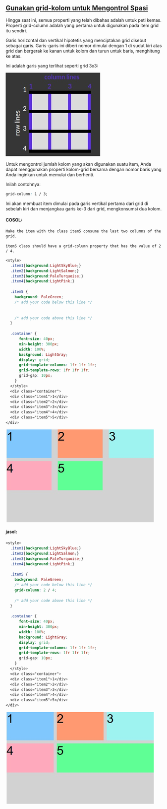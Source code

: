 ## [Gunakan grid-kolom untuk Mengontrol Spasi](https://learn.freecodecamp.org/responsive-web-design/css-grid/use-grid-column-to-control-spacing)

Hingga saat ini, semua properti yang telah dibahas adalah untuk peti kemas. Properti grid-column adalah yang pertama untuk digunakan pada item grid itu sendiri.

Garis horizontal dan vertikal hipotetis yang menciptakan grid disebut sebagai garis. Garis-garis ini diberi nomor dimulai dengan 1 di sudut kiri atas grid dan bergerak ke kanan untuk kolom dan turun untuk baris, menghitung ke atas.

Ini adalah garis yang terlihat seperti grid 3x3:

![](/assets/000000.jpg)

Untuk mengontrol jumlah kolom yang akan digunakan suatu item, Anda dapat menggunakan properti kolom-grid bersama dengan nomor baris yang Anda inginkan untuk memulai dan berhenti.

Inilah contohnya:

```css
grid-column: 1 / 3;
```

Ini akan membuat item dimulai pada garis vertikal pertama dari grid di sebelah kiri dan menjangkau garis ke-3 dari grid, mengkonsumsi dua kolom.

#### COSOL:

```
Make the item with the class item5 consume the last two columns of the grid.

item5 class should have a grid-column property that has the value of 2 / 4.
```

```css
<style>
  .item1{background:LightSkyBlue;}
  .item2{background:LightSalmon;}
  .item3{background:PaleTurquoise;}
  .item4{background:LightPink;}
  
  .item5 {
    background: PaleGreen;
    /* add your code below this line */
    
    
    /* add your code above this line */
  }
  
  .container {
      font-size: 40px;
      min-height: 300px;
      width: 100%;
      background: LightGray;
      display: grid;
      grid-template-columns: 1fr 1fr 1fr;
      grid-template-rows: 1fr 1fr 1fr;
      grid-gap: 10px;
    }
  </style>
  <div class="container">
  <div class="item1">1</div>
  <div class="item2">2</div>
  <div class="item3">3</div>
  <div class="item4">4</div>
  <div class="item5">5</div>
</div>
```

![](/assets/13.jpg)

#### jasol:

```css
<style>
  .item1{background:LightSkyBlue;}
  .item2{background:LightSalmon;}
  .item3{background:PaleTurquoise;}
  .item4{background:LightPink;}
  
  .item5 {
    background: PaleGreen;
    /* add your code below this line */
    grid-column: 2 / 4;
    
    /* add your code above this line */
  }
  
  .container {
      font-size: 40px;
      min-height: 300px;
      width: 100%;
      background: LightGray;
      display: grid;
      grid-template-columns: 1fr 1fr 1fr;
      grid-template-rows: 1fr 1fr 1fr;
      grid-gap: 10px;
    }
  </style>
  <div class="container">
  <div class="item1">1</div>
  <div class="item2">2</div>
  <div class="item3">3</div>
  <div class="item4">4</div>
  <div class="item5">5</div>
</div>
```

![](/assets/14.jpg)

